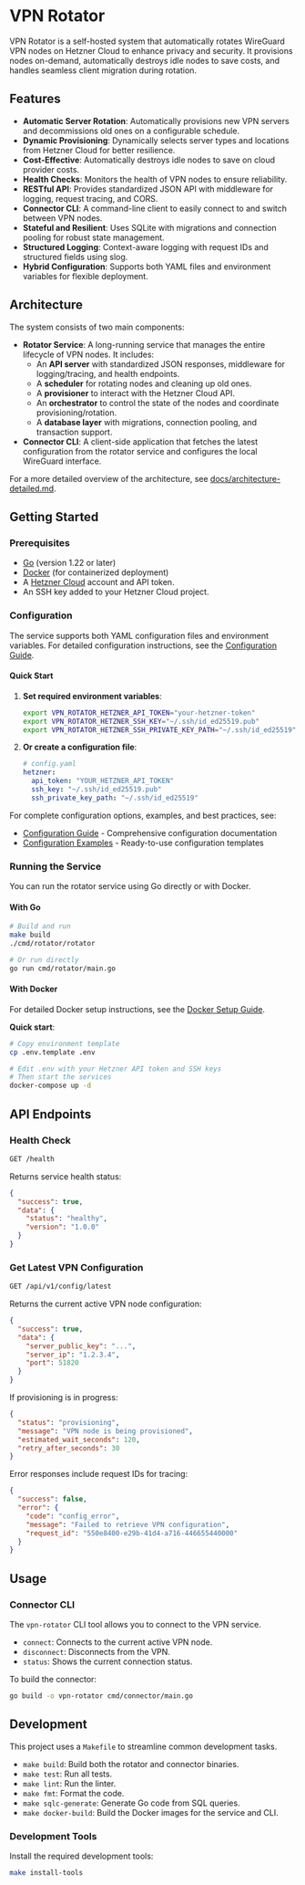 # VPN Rotator

VPN Rotator is a self-hosted system that automatically rotates WireGuard VPN nodes on Hetzner Cloud to enhance privacy and security. It provisions nodes on-demand, automatically destroys idle nodes to save costs, and handles seamless client migration during rotation.

## Features

- **Automatic Server Rotation**: Automatically provisions new VPN servers and decommissions old ones on a configurable schedule.
- **Dynamic Provisioning**: Dynamically selects server types and locations from Hetzner Cloud for better resilience.
- **Cost-Effective**: Automatically destroys idle nodes to save on cloud provider costs.
- **Health Checks**: Monitors the health of VPN nodes to ensure reliability.
- **RESTful API**: Provides standardized JSON API with middleware for logging, request tracing, and CORS.
- **Connector CLI**: A command-line client to easily connect to and switch between VPN nodes.
- **Stateful and Resilient**: Uses SQLite with migrations and connection pooling for robust state management.
- **Structured Logging**: Context-aware logging with request IDs and structured fields using slog.
- **Hybrid Configuration**: Supports both YAML files and environment variables for flexible deployment.

## Architecture

The system consists of two main components:

- **Rotator Service**: A long-running service that manages the entire lifecycle of VPN nodes. It includes:
    - An **API server** with standardized JSON responses, middleware for logging/tracing, and health endpoints.
    - A **scheduler** for rotating nodes and cleaning up old ones.
    - A **provisioner** to interact with the Hetzner Cloud API.
    - An **orchestrator** to control the state of the nodes and coordinate provisioning/rotation.
    - A **database layer** with migrations, connection pooling, and transaction support.
- **Connector CLI**: A client-side application that fetches the latest configuration from the rotator service and configures the local WireGuard interface.

For a more detailed overview of the architecture, see [docs/architecture-detailed.md](docs/architecture-detailed.md).

## Getting Started

### Prerequisites

- [Go](https://golang.org/doc/install) (version 1.22 or later)
- [Docker](https://docs.docker.com/get-docker/) (for containerized deployment)
- A [Hetzner Cloud](https://www.hetzner.com/cloud) account and API token.
- An SSH key added to your Hetzner Cloud project.

### Configuration

The service supports both YAML configuration files and environment variables. For detailed configuration instructions, see the [Configuration Guide](docs/configuration.md).

#### Quick Start

1. **Set required environment variables**:
    ```bash
    export VPN_ROTATOR_HETZNER_API_TOKEN="your-hetzner-token"
    export VPN_ROTATOR_HETZNER_SSH_KEY="~/.ssh/id_ed25519.pub"
    export VPN_ROTATOR_HETZNER_SSH_PRIVATE_KEY_PATH="~/.ssh/id_ed25519"
    ```

2. **Or create a configuration file**:
    ```yaml
    # config.yaml
    hetzner:
      api_token: "YOUR_HETZNER_API_TOKEN"
      ssh_key: "~/.ssh/id_ed25519.pub"
      ssh_private_key_path: "~/.ssh/id_ed25519"
    ```

For complete configuration options, examples, and best practices, see:
- [Configuration Guide](docs/configuration.md) - Comprehensive configuration documentation
- [Configuration Examples](docs/configuration-examples.md) - Ready-to-use configuration templates

### Running the Service

You can run the rotator service using Go directly or with Docker.

#### With Go

```bash
# Build and run
make build
./cmd/rotator/rotator

# Or run directly
go run cmd/rotator/main.go
```

#### With Docker

For detailed Docker setup instructions, see the [Docker Setup Guide](docs/docker-setup.md).

**Quick start**:

```bash
# Copy environment template
cp .env.template .env

# Edit .env with your Hetzner API token and SSH keys
# Then start the services
docker-compose up -d
```

## API Endpoints

### Health Check

```bash
GET /health
```

Returns service health status:

```json
{
  "success": true,
  "data": {
    "status": "healthy",
    "version": "1.0.0"
  }
}
```

### Get Latest VPN Configuration

```bash
GET /api/v1/config/latest
```

Returns the current active VPN node configuration:

```json
{
  "success": true,
  "data": {
    "server_public_key": "...",
    "server_ip": "1.2.3.4",
    "port": 51820
  }
}
```

If provisioning is in progress:

```json
{
  "status": "provisioning",
  "message": "VPN node is being provisioned",
  "estimated_wait_seconds": 120,
  "retry_after_seconds": 30
}
```

Error responses include request IDs for tracing:

```json
{
  "success": false,
  "error": {
    "code": "config_error",
    "message": "Failed to retrieve VPN configuration",
    "request_id": "550e8400-e29b-41d4-a716-446655440000"
  }
}
```

## Usage

### Connector CLI

The `vpn-rotator` CLI tool allows you to connect to the VPN service.

- `connect`: Connects to the current active VPN node.
- `disconnect`: Disconnects from the VPN.
- `status`: Shows the current connection status.

To build the connector:

```bash
go build -o vpn-rotator cmd/connector/main.go
```

## Development

This project uses a `Makefile` to streamline common development tasks.

- `make build`: Build both the rotator and connector binaries.
- `make test`: Run all tests.
- `make lint`: Run the linter.
- `make fmt`: Format the code.
- `make sqlc-generate`: Generate Go code from SQL queries.
- `make docker-build`: Build the Docker images for the service and CLI.

### Development Tools

Install the required development tools:

```bash
make install-tools
```

